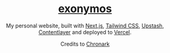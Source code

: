 <div align="center">
    <a href="https://exonymos.vercel.app/"><h1 align="center">exonymos</h1></a>

My personal website, built with [Next.js](https://nextjs.org/), [Tailwind CSS](https://tailwindcss.com/), [Upstash](https://upstash.com?ref=chronark.com), [Contentlayer](https://www.contentlayer.dev/) and deployed to [Vercel](https://vercel.com/).

Credits to [Chronark](https://github.com/chronark/)

</div>
